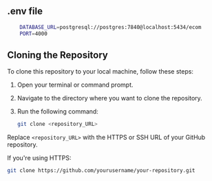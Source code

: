 ## .env file

```bash
    DATABASE_URL=postgresql://postgres:7840@localhost:5434/ecom
    PORT=4000
```

## Cloning the Repository

To clone this repository to your local machine, follow these steps:

1. Open your terminal or command prompt.
2. Navigate to the directory where you want to clone the repository.
3. Run the following command:

    ```bash
    git clone <repository_URL>
    ```

Replace `<repository_URL>` with the HTTPS or SSH URL of your GitHub repository.

If you're using HTTPS:
```bash
git clone https://github.com/yourusername/your-repository.git
